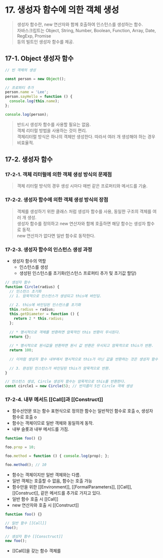 # 17. 생성자 함수에 의한 객체 생성

> 생성자 함수란, new 연산자와 함께 호출하여 인스턴스를 생성하는 함수.  
> 자바스크립트는 Object, String, Number, Boolean, Function, Array, Date, RegExp, Promise  
> 등의 빌트인 생성자 함수를 제공.

## 17-1. Object 생성자 함수

```javascript
// 빈 객체의 생성

const person = new Object();

// 프로퍼티 추가
person.name = 'Lee';
person.sayHello = function () {
  console.log(this.name);
};

console.log(person);
```

> 반드시 생성자 함수를 사용할 필요는 없음.  
> 객체 리터럴 방법을 사용하는 것이 편리.  
> 객체리터럴 방식은 하나의 객체만 생성한다. 따라서 여러 개 생성해야 하는 경우 비효율적.

## 17-2. 생성자 함수

### 17-2-1. 객체 리터럴에 의한 객체 생성 방식의 문제점

> 객체 리터럴 방식의 경우 생성 시마다 매번 같은 프로퍼티와 메서드를 기술.

### 17-2-2. 생성자 함수에 의한 객체 생성 방식의 장점

> 객체를 생성하기 위한 클래스 처럼 생성자 함수를 사용, 동일한 구조의 객체를 여러 개 생성.  
> 생성자 함수를 정의하고 new 연산자와 함께 호출하면 해당 함수는 생성자 함수로 동작.  
> new 연산자가 없다면 일반 함수로 동작한다.

### 17-2-3. 생성자 함수의 인스턴스 생성 과정

- 생성자 함수의 역할
  - 인스턴스를 생성
  - 생성된 인스턴스를 초기화(인스턴스 프로퍼티 추가 및 초기값 할당)

```javascript
// 생성자 함수
function Circle(radius) {
  // 인스턴스 초기화
  // 1. 암묵적으로 인스턴스가 생성되고 this에 바인딩.
  
  // 2. this에 바인딩된 인스턴스를 초기화
  this.radius = radius;
  this.getDiameter = function () {
    return 2 * this.radius;
  };
  
  // * 명시적으로 객체를 반환하면 암묵적인 this 반환이 무시된다.
  return {};
  
  // * 명시적으로 원시값을 반환하면 원시 값 반환은 무시되고 암묵적으로 this가 반환.
  return 100;
  
  // 이처럼 생성자 함수 내부에서 명시적으로 this가 아닌 값을 반환하는 것은 생성자 함수의 기본 동작을 훼손.
  
  // 3. 완성된 인스턴스가 바인딩된 this가 암묵적으로 반환.
}

// 인스턴스 생성, Circle 생성자 함수는 암묵적으로 this를 반환한다.
const circle1 = new Circle(5); // 반지름이 5인 Circle 객체 생성
```

### 17-2-4. 내부 메서드 [[Call]]과 [[Construct]]

- 함수선언문 또는 함수 표현식으로 정의한 함수는 일반적인 함수로 호출 o, 생성자 함수로 호출 o
- 함수는 객체이므로 일반 객체와 동일하게 동작.
- 내부 슬롯과 내부 메서드를 가짐.

```javascript
function foo() {}

foo.prop = 10;

foo.method = function () { console.log(prop); };

foo.method(); // 10
```

- 함수는 객체이지만 일반 객체와는 다름.
- 일반 객체는 호출할 수 없음, 함수는 호출 가능
- 함수만을 위한 [[Environment]], [[FormalParameters]], [[Call]], [[Construct]], 같은 메서드를 추가로 가지고 있다.
- 일반 함수 호출 시 [[Call]]
- new 연산자와 호출 시 [[Construct]]

```javascript
function foo() {}

// 일반 함수 [[Call]]
foo();

// 생성자 함수 [[Consctruct]]
new foo();
```

- [[Call]]을 갖는 함수 객체를 
